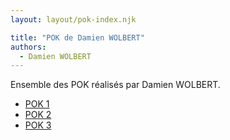 ```yaml
---
layout: layout/pok-index.njk

title: "POK de Damien WOLBERT"
authors:
  - Damien WOLBERT
---
```


Ensemble des POK réalisés par Damien WOLBERT.

- [POK 1](./temps-1)
- [POK 2](./temps-2)
- [POK 3](./temps-3)
